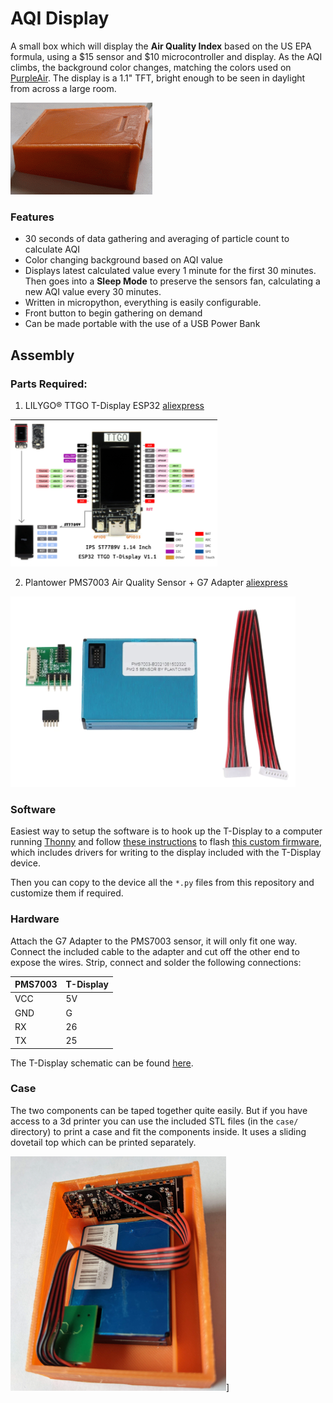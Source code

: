 # AQI Display

A small box which will display the **Air Quality Index** based on the US EPA formula, using a $15 sensor and $10 microcontroller and display. As the AQI climbs, the background color changes, matching the colors used on [PurpleAir](https://map.purpleair.com/). The display is a 1.1" TFT, bright enough to be seen in daylight from across a large room.

![t-display image](./images/5612809.gif)

### Features
* 30 seconds of data gathering and averaging of particle count to calculate AQI
* Color changing background based on AQI value
* Displays latest calculated value every 1 minute for the first 30 minutes. Then goes into a **Sleep Mode** to preserve the sensors fan, calculating a new AQI value every 30 minutes.
* Written in micropython, everything is easily configurable.
* Front button to begin gathering on demand
* Can be made portable with the use of a USB Power Bank
## Assembly

### Parts Required:
1. LILYGO® TTGO T-Display ESP32 [aliexpress](https://lilygo.aliexpress.com/store/2090076/search?SearchText=esp32+t-display)

![t-display image](./images/t-display.png)

2. Plantower PMS7003 Air Quality Sensor + G7 Adapter [aliexpress](https://www.aliexpress.com/wholesale?trafficChannel=main&d=y&CatId=0&SearchText=pms7003+g7&ltype=wholesale&SortType=total_tranpro_desc&groupsort=1&page=1)

![t-display image](./images/pms7003.png)

### Software

Easiest way to setup the software is to hook up the T-Display to a computer running [Thonny](https://thonny.org/) and follow [these instructions](https://docs.micropython.org/en/latest/esp32/tutorial/intro.html) to flash [this custom firmware](https://github.com/russhughes/st7789_mpy/tree/master/firmware/T-DISPLAY), which includes drivers for writing to the display included with the T-Display device.

Then you can copy to the device all the `*.py` files from this repository and customize them if required.

### Hardware

Attach the G7 Adapter to the PMS7003 sensor, it will only fit one way. Connect the included cable to the adapter and cut off the other end to expose the wires. Strip, connect and solder the following connections:

| PMS7003     | T-Display   |
| ----------- | ----------- |
| VCC      | 5V       |
| GND      | G        |
| RX       | 26        |
| TX       | 25        |

The T-Display schematic can be found [here](https://user-images.githubusercontent.com/25242404/79798978-70c1bc80-8362-11ea-89e7-cee3a98e8508.png).

### Case
The two components can be taped together quite easily. But if you have access to a 3d printer you can use the included STL files (in the `case/` directory) to print a case and fit the components inside. It uses a sliding dovetail top which can be printed separately.

![case](./images/case.png)]